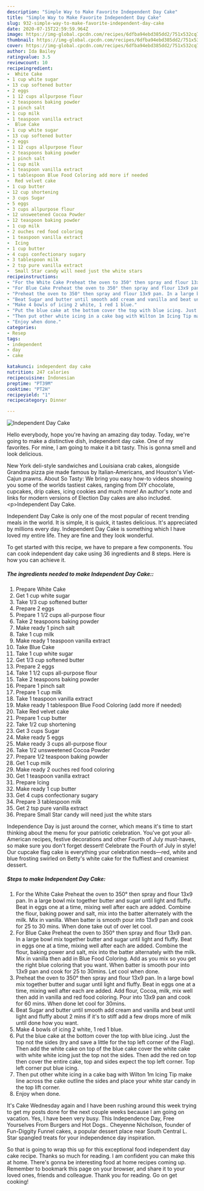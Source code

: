 ```yaml
---
description: "Simple Way to Make Favorite Independent Day Cake"
title: "Simple Way to Make Favorite Independent Day Cake"
slug: 932-simple-way-to-make-favorite-independent-day-cake
date: 2020-07-15T22:59:59.964Z
image: https://img-global.cpcdn.com/recipes/6dfba94ebd385dd2/751x532cq70/independent-day-cake-recipe-main-photo.jpg
thumbnail: https://img-global.cpcdn.com/recipes/6dfba94ebd385dd2/751x532cq70/independent-day-cake-recipe-main-photo.jpg
cover: https://img-global.cpcdn.com/recipes/6dfba94ebd385dd2/751x532cq70/independent-day-cake-recipe-main-photo.jpg
author: Ida Bailey
ratingvalue: 3.5
reviewcount: 10
recipeingredient:
-  White Cake
- 1 cup white sugar
- 13 cup softened butter
- 2 eggs
- 1 12 cups allpurpose flour
- 2 teaspoons baking powder
- 1 pinch salt
- 1 cup milk
- 1 teaspoon vanilla extract
-  Blue Cake
- 1 cup white sugar
- 13 cup softened butter
- 2 eggs
- 1 12 cups allpurpose flour
- 2 teaspoons baking powder
- 1 pinch salt
- 1 cup milk
- 1 teaspoon vanilla extract
- 1 tablespoon Blue Food Coloring add more if needed
-  Red velvet cake
- 1 cup butter
- 12 cup shortening
- 3 cups Sugar
- 5 eggs
- 3 cups allpurpose flour
- 12 unsweetened Cocoa Powder
- 12 teaspoon baking powder
- 1 cup milk
- 2 ouches red food coloring
- 1 teaspoon vanilla extract
-  Icing
- 1 cup butter
- 4 cups confectionary sugary
- 3 tablespoon milk
- 2 tsp pure vanilla extract
-  Small Star candy will need just the white stars
recipeinstructions:
- "For the White Cake Preheat the oven to 350° then spray and flour 13x9 pan. In a large bowl mix together butter and sugar until light and fluffy. Beat in eggs one at a time, mixing well after each are added. Combine the flour, baking power and salt, mix into the batter alternately with the milk. Mix in vanilla. When batter is smooth pour into 13x9 pan and cook for 25 to 30 mins. When done take out of over let cool."
- "For Blue Cake Preheat the oven to 350° then spray and flour 13x9 pan. In a large bowl mix together butter and sugar until light and fluffy. Beat in eggs one at a time, mixing well after each are added. Combine the flour, baking power and salt, mix into the batter alternately with the milk. Mix in vanilla then add in Blue Food Coloring. Add as you mix so you get the right blue coloring that you want. When batter is smooth pour into 13x9 pan and cook for 25 to 30mins. Let cool when done."
- "Preheat the oven to 350° then spray and flour 13x9 pan. In a large bowl mix together butter and sugar until light and fluffy. Beat in eggs one at a time, mixing well after each are added. Add flour, Cocoa, milk, mix well then add in vanilla and red food coloring. Pour into 13x9 pan and cook for 60 mins. When done let cool for 30mins."
- "Beat Sugar and butter until smooth add cream and vanilla and beat until light and fluffy about 2 mins if it&#39;s to stiff add a few drops more of milk until done how you want."
- "Make 4 bowls of icing 2 white, 1 red 1 blue."
- "Put the blue cake at the bottom cover the top with blue icing. Just the top not the sides (try and save a little for the top left corner of the Flag). Then add the white cake on top of the blue cake cover the white cake with white white icing just the top not the sides. Then add the red on top then cover the entire cake, top and sides expect the top left corner. Top left corner put blue icing."
- "Then put other white icing in a cake bag with Wilton 1m Icing Tip make line across the cake outline the sides and place your white star candy in the top lift corner."
- "Enjoy when done."
categories:
- Resep
tags:
- independent
- day
- cake

katakunci: independent day cake
nutrition: 247 calories
recipecuisine: Indonesian
preptime: "PT39M"
cooktime: "PT2H"
recipeyield: "1"
recipecategory: Dinner

---
```



![Independent Day Cake](https://img-global.cpcdn.com/recipes/6dfba94ebd385dd2/751x532cq70/independent-day-cake-recipe-main-photo.jpg)

Hello everybody, hope you're having an amazing day today. Today, we're going to make a distinctive dish, independent day cake. One of my favorites. For mine, I am going to make it a bit tasty. This is gonna smell and look delicious.

New York deli-style sandwiches and Louisiana crab cakes, alongside Grandma pizza pie made famous by Italian-Americans, and Houston&#39;s Viet-Cajun prawns. About So Tasty: We bring you easy how-to videos showing you some of the worlds tastiest cakes, ranging from DIY chocolate, cupcakes, drip cakes, icing cookies and much more! An author&#39;s note and links for modern versions of Election Day cakes are also included. &lt;p&gt;Independent Day Cake.

Independent Day Cake is only one of the most popular of recent trending meals in the world. It is simple, it is quick, it tastes delicious. It's appreciated by millions every day. Independent Day Cake is something which I have loved my entire life. They are fine and they look wonderful.


To get started with this recipe, we have to prepare a few components. You can cook independent day cake using 36 ingredients and 8 steps. Here is how you can achieve it.

##### The ingredients needed to make Independent Day Cake::

1. Prepare  White Cake
1. Get 1 cup white sugar
1. Take 1/3 cup softened butter
1. Prepare 2 eggs
1. Prepare 1 1/2 cups all-purpose flour
1. Take 2 teaspoons baking powder
1. Make ready 1 pinch salt
1. Take 1 cup milk
1. Make ready 1 teaspoon vanilla extract
1. Take  Blue Cake
1. Take 1 cup white sugar
1. Get 1/3 cup softened butter
1. Prepare 2 eggs
1. Take 1 1/2 cups all-purpose flour
1. Take 2 teaspoons baking powder
1. Prepare 1 pinch salt
1. Prepare 1 cup milk
1. Take 1 teaspoon vanilla extract
1. Make ready 1 tablespoon Blue Food Coloring (add more if needed)
1. Take  Red velvet cake
1. Prepare 1 cup butter
1. Take 1/2 cup shortening
1. Get 3 cups Sugar
1. Make ready 5 eggs
1. Make ready 3 cups all-purpose flour
1. Take 1/2 unsweetened Cocoa Powder
1. Prepare 1/2 teaspoon baking powder
1. Get 1 cup milk
1. Make ready 2 ouches red food coloring
1. Get 1 teaspoon vanilla extract
1. Prepare  Icing
1. Make ready 1 cup butter
1. Get 4 cups confectionary sugary
1. Prepare 3 tablespoon milk
1. Get 2 tsp pure vanilla extract
1. Prepare  Small Star candy will need just the white stars


Independence Day is just around the corner, which means it&#39;s time to start thinking about the menu for your patriotic celebration. You&#39;ve got your all-American recipes, festive decorations and other Fourth of July must-haves, so make sure you don&#39;t forget dessert! Celebrate the Fourth of July in style! Our cupcake flag cake is everything your celebration needs—red, white and blue frosting swirled on Betty&#39;s white cake for the fluffiest and creamiest dessert. 

##### Steps to make Independent Day Cake:

1. For the White Cake Preheat the oven to 350° then spray and flour 13x9 pan. In a large bowl mix together butter and sugar until light and fluffy. Beat in eggs one at a time, mixing well after each are added. Combine the flour, baking power and salt, mix into the batter alternately with the milk. Mix in vanilla. When batter is smooth pour into 13x9 pan and cook for 25 to 30 mins. When done take out of over let cool.
1. For Blue Cake Preheat the oven to 350° then spray and flour 13x9 pan. In a large bowl mix together butter and sugar until light and fluffy. Beat in eggs one at a time, mixing well after each are added. Combine the flour, baking power and salt, mix into the batter alternately with the milk. Mix in vanilla then add in Blue Food Coloring. Add as you mix so you get the right blue coloring that you want. When batter is smooth pour into 13x9 pan and cook for 25 to 30mins. Let cool when done.
1. Preheat the oven to 350° then spray and flour 13x9 pan. In a large bowl mix together butter and sugar until light and fluffy. Beat in eggs one at a time, mixing well after each are added. Add flour, Cocoa, milk, mix well then add in vanilla and red food coloring. Pour into 13x9 pan and cook for 60 mins. When done let cool for 30mins.
1. Beat Sugar and butter until smooth add cream and vanilla and beat until light and fluffy about 2 mins if it&#39;s to stiff add a few drops more of milk until done how you want.
1. Make 4 bowls of icing 2 white, 1 red 1 blue.
1. Put the blue cake at the bottom cover the top with blue icing. Just the top not the sides (try and save a little for the top left corner of the Flag). Then add the white cake on top of the blue cake cover the white cake with white white icing just the top not the sides. Then add the red on top then cover the entire cake, top and sides expect the top left corner. Top left corner put blue icing.
1. Then put other white icing in a cake bag with Wilton 1m Icing Tip make line across the cake outline the sides and place your white star candy in the top lift corner.
1. Enjoy when done.


It&#39;s Cake Wednesday again and I have been rushing around this week trying to get my posts done for the next couple weeks because I am going on vacation. Yes, I have been very busy. This Independence Day, Free Yourselves From Burgers and Hot Dogs.. Cheyenne Nicholson, founder of Fun-Diggity Funnel cakes, a popular dessert place near South Central L. Star spangled treats for your independence day inspiration. 

So that is going to wrap this up for this exceptional food independent day cake recipe. Thanks so much for reading. I am confident you can make this at home. There's gonna be interesting food at home recipes coming up. Remember to bookmark this page on your browser, and share it to your loved ones, friends and colleague. Thank you for reading. Go on get cooking!
